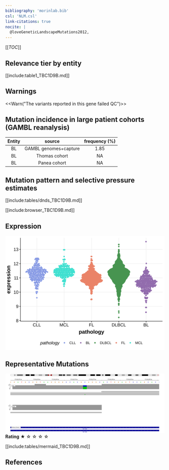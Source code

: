 ```yaml
---
bibliography: 'morinlab.bib'
csl: 'NLM.csl'
link-citations: true
nocite: |
  @loveGeneticLandscapeMutations2012, 
---
```

[[_TOC_]]



## Relevance tier by entity

[[include:table1_TBC1D9B.md]]

## Warnings

<<Warn("The variants reported in this gene failed QC")>>

## Mutation incidence in large patient cohorts (GAMBL reanalysis)

|Entity|source               |frequency (%)|
|:------:|:---------------------:|:-------------:|
|BL    |GAMBL genomes+capture|1.85         |
|BL    |Thomas cohort        |  NA         |
|BL    |Panea cohort         |  NA         |

## Mutation pattern and selective pressure estimates

[[include:tables/dnds_TBC1D9B.md]]


[[include:browser_TBC1D9B.md]]

## Expression
![](images/gene_expression/TBC1D9B_by_pathology.svg)
<!-- ORIGIN: loveGeneticLandscapeMutations2012 -->
<!-- BL: loveGeneticLandscapeMutations2012 -->

## Representative Mutations

![](primary/Love_TBC1D9B.svg)
**Rating**
&starf; &star; &star; &star; &star;



[[include:tables/mermaid_TBC1D9B.md]]

## References

